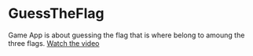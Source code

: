 # GuessTheFlag
Game App is about guessing the flag that is where belong to amoung the three flags. 
[Watch the video](/demo.png)
